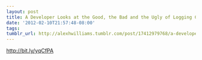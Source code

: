 ```yaml
---
layout: post
title: A Developer Looks at the Good, the Bad and the Ugly of Logging Consulting Hours
date: '2012-02-10T21:57:48-08:00'
tags: 
tumblr_url: http://alexhwilliams.tumblr.com/post/17412979768/a-developer-looks-at-the-good-the-bad-and-the-ugly-of
---
```

<p><a href="http://bit.ly/yqCfPA">http://bit.ly/yqCfPA</a></p>
